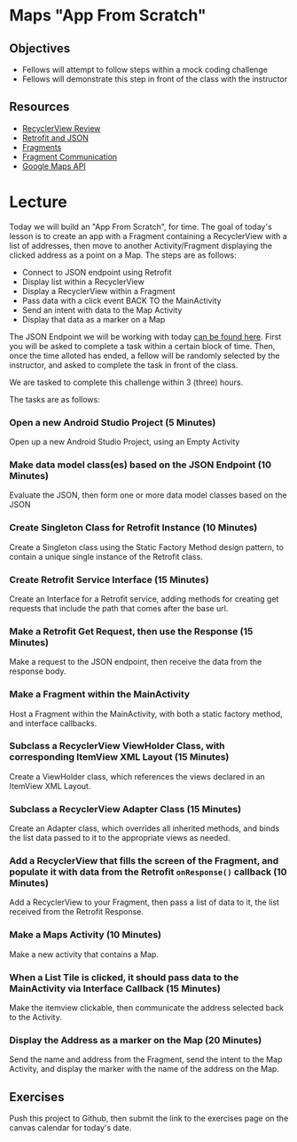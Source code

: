 # Maps "App From Scratch"

## Objectives
* Fellows will attempt to follow steps within a mock coding challenge
* Fellows will demonstrate this step in front of the class with the instructor

## Resources
* [RecyclerView Review](https://github.com/joinpursuit/Pursuit-Core-Android/blob/master/cohort_5.4/unit_02/02_20_recyclerview_review.md) 
* [Retrofit and JSON](https://github.com/joinpursuit/Pursuit-Core-Android/blob/master/cohort_5.4/unit_03/03_12_retrofit_and_json.md)
* [Fragments](https://github.com/joinpursuit/Pursuit-Core-Android/blob/master/cohort_5.4/unit_04/04_04_fragments_and_fragment_transactions.md)
* [Fragment Communication](https://github.com/joinpursuit/Pursuit-Core-Android/blob/master/cohort_5.4/unit_04/04_05_fragment_lifecycle_and_communications.md)
* [Google Maps API](https://github.com/joinpursuit/Pursuit-Core-Android/blob/master/cohort_5.4/unit_04/04_09_google_maps_api.md)

# Lecture

Today we will build an "App From Scratch", for time. The goal of today's lesson is to create an app with a Fragment containing a RecyclerView with a list of addresses, then move to another Activity/Fragment displaying the clicked address  as a point on a Map. The steps are as follows: 
* Connect to JSON endpoint using Retrofit
* Display list within a RecyclerView
* Display a RecyclerView within a Fragment
* Pass data with a click event BACK TO the MainActivity
* Send an intent with data to the Map Activity
* Display that data as a marker on a Map

The JSON Endpoint we will be working with today [can be found here](https://raw.githubusercontent.com/JDVila/storybook/master/museums.json). First you will be asked to complete a task within a certain block of time. Then, once the time alloted has ended, a fellow will be randomly selected by the instructor, and asked to complete the task in front of the class.

We are tasked to complete this challenge within 3 (three) hours.

The tasks are as follows:
### Open a new Android Studio Project (5 Minutes)
Open up a new Android Studio Project, using an Empty Activity

### Make data model class(es) based on the JSON Endpoint (10 Minutes)
Evaluate the JSON, then form one or more data model classes based on the JSON

### Create Singleton Class for Retrofit Instance (10 Minutes)
Create a Singleton class using the Static Factory Method design pattern, to contain a unique single instance of the Retrofit class.

### Create Retrofit Service Interface (15 Minutes)
Create an Interface for a Retrofit service, adding methods for creating get requests that include the path that comes after the base url.

### Make a Retrofit Get Request, then use the Response (15 Minutes)
Make a request to the JSON endpoint, then receive the data from the response body.

### Make a Fragment within the MainActivity
Host a Fragment within the MainActivity, with both a static factory method, and interface callbacks.

### Subclass a RecyclerView ViewHolder Class, with corresponding ItemView XML Layout (15 Minutes)
Create a ViewHolder class, which references the views declared in an ItemView XML Layout.

### Subclass a RecyclerView Adapter Class (15 Minutes)
Create an Adapter class, which overrides all inherited methods, and binds the list data passed to it to the appropriate views as needed.

### Add a RecyclerView that fills the screen of the Fragment, and populate it with data from the Retrofit `onResponse()` callback (10 Minutes)
Add a RecyclerView to your Fragment, then pass a list of data to it, the list received from the Retrofit Response.

### Make a Maps Activity (10 Minutes)
Make a new activity that contains a Map.

### When a List Tile is clicked, it should pass data to the MainActivity via Interface Callback (15 Minutes)
Make the itemview clickable, then communicate the address selected back to the Activity.

### Display the Address as a marker on the Map (20 Minutes)
Send the name and address from the Fragment, send the intent to the Map Activity, and display the marker with the name of the address on the Map.

## Exercises
Push this project to Github, then submit the link to the exercises page on the canvas calendar for today's date.
